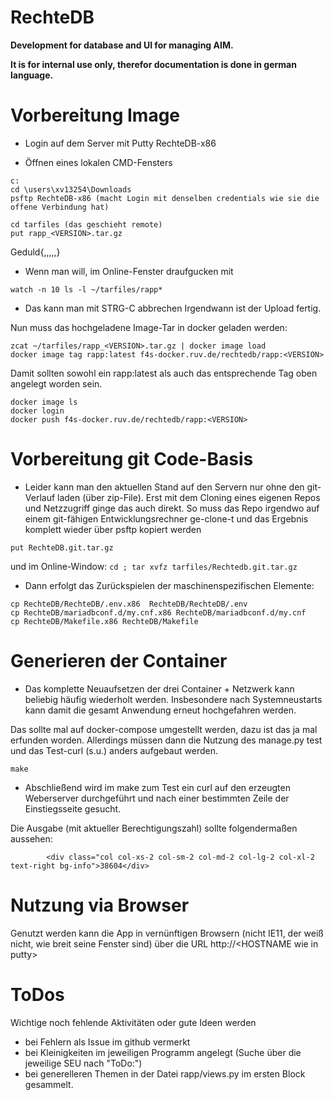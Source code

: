 # RechteDB
<b>Development for database and UI for managing AIM.

It is for internal use only, therefor documentation is done in german language.</b>

# Vorbereitung Image
- Login auf dem Server mit Putty RechteDB-x86

- Öffnen eines lokalen CMD-Fensters
```
c:
cd \users\xv13254\Downloads
psftp RechteDB-x86 (macht Login mit denselben credentials wie sie die offene Verbindung hat)

cd tarfiles (das geschieht remote)
put rapp_<VERSION>.tar.gz
```

  Geduld{,,,,,}

- Wenn man will, im Online-Fenster draufgucken mit

`watch -n 10 ls -l ~/tarfiles/rapp*`

- Das kann man mit STRG-C abbrechen
Irgendwann ist der Upload fertig.

Nun muss das hochgeladene Image-Tar in docker geladen werden:
```
zcat ~/tarfiles/rapp_<VERSION>.tar.gz | docker image load
docker image tag rapp:latest f4s-docker.ruv.de/rechtedb/rapp:<VERSION>
```
Damit sollten sowohl ein rapp:latest als auch das entsprechende Tag oben angelegt worden sein.
```
docker image ls
docker login
docker push f4s-docker.ruv.de/rechtedb/rapp:<VERSION>
```
# Vorbereitung git Code-Basis
- Leider kann man den aktuellen Stand auf den Servern nur ohne den git-Verlauf laden (über zip-File). Erst mit dem Cloning eines eigenen Repos und Netzzugriff ginge das auch direkt.
So muss das Repo irgendwo auf einem git-fähigen Entwicklungsrechner ge-clone-t  und das Ergebnis komplett wieder über psftp kopiert werden 

`put RechteDB.git.tar.gz`

und im Online-Window:
`cd ; tar xvfz tarfiles/Rechtedb.git.tar.gz`

- Dann erfolgt das Zurückspielen der maschinenspezifischen Elemente:
```
cp RechteDB/RechteDB/.env.x86  RechteDB/RechteDB/.env
cp RechteDB/mariadbconf.d/my.cnf.x86 RechteDB/mariadbconf.d/my.cnf
cp RechteDB/Makefile.x86 RechteDB/Makefile
```

# Generieren der Container
- Das komplette Neuaufsetzen der drei Container + Netzwerk kann beliebig häufig wiederholt werden. 
Insbesondere nach Systemneustarts kann damit die gesamt Anwendung erneut hochgefahren werden.

Das sollte mal auf docker-compose umgestellt werden, dazu ist das ja mal erfunden worden.
Allerdings müssen dann die Nutzung des manage.py test und das Test-curl (s.u.) anders aufgebaut werden.

`make`

- Abschließend wird im make zum Test ein curl auf den erzeugten Weberserver durchgeführt 
und nach einer bestimmten Zeile der Einstiegsseite gesucht.

Die Ausgabe (mit aktueller Berechtigungszahl) sollte folgendermaßen aussehen:

`        <div class="col col-xs-2 col-sm-2 col-md-2 col-lg-2 col-xl-2 text-right bg-info">38604</div>`

# Nutzung via Browser
Genutzt werden kann die App in vernünftigen Browsern (nicht IE11, der weiß nicht, wie breit seine Fenster sind)
über die URL http://\<HOSTNAME wie in putty\>

# ToDos
Wichtige noch fehlende Aktivitäten oder gute Ideen werden 
- bei Fehlern als Issue im github vermerkt
- bei Kleinigkeiten im jeweiligen Programm angelegt (Suche über die jeweilige SEU nach "ToDo:")
- bei generelleren Themen in der Datei rapp/views.py im ersten Block gesammelt.
